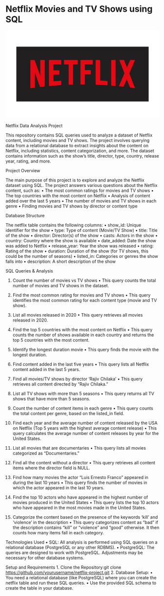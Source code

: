 # Netflix Movies and TV Shows using SQL
![Netflix Logo](https://github.com/vijay1612/Netfllix_pro/blob/main/pngimg.com%20-%20netflix_PNG6.png)

Netflix Data Analysis Project

This repository contains SQL queries used to analyze a dataset of Netflix content, including movies and TV shows. The project involves querying data from a relational database to extract insights about the content on Netflix, including statistics, content categorization, and more. The dataset contains information such as the show’s title, director, type, country, release year, rating, and more.

Project Overview

The main purpose of this project is to explore and analyze the Netflix dataset using SQL. The project answers various questions about the Netflix content, such as:
	•	The most common ratings for movies and TV shows
	•	The top countries with the most content on Netflix
	•	Analysis of content added over the last 5 years
	•	The number of movies and TV shows in each genre
	•	Finding movies and TV shows by director or content type

Database Structure

The netflix table contains the following columns:
	•	show_id: Unique identifier for the show
	•	type: Type of content (Movie/TV Show)
	•	title: Title of the show
	•	director: Director(s) of the show
	•	casts: Actors in the show
	•	country: Country where the show is available
	•	date_added: Date the show was added to Netflix
	•	release_year: Year the show was released
	•	rating: Rating of the show
	•	duration: Duration of the show (for TV shows, this could be the number of seasons)
	•	listed_in: Categories or genres the show falls into
	•	description: A short description of the show

SQL Queries & Analysis

1. Count the number of movies vs TV shows
	•	This query counts the total number of movies and TV shows in the dataset.

2. Find the most common rating for movies and TV shows
	•	This query identifies the most common rating for each content type (movie and TV show).

3. List all movies released in 2020
	•	This query retrieves all movies released in 2020.

4. Find the top 5 countries with the most content on Netflix
	•	This query counts the number of shows available in each country and returns the top 5 countries with the most content.

5. Identify the longest duration movie
	•	This query finds the movie with the longest duration.

6. Find content added in the last five years
	•	This query lists all Netflix content added in the last 5 years.

7. Find all movies/TV shows by director ‘Rajiv Chilaka’
	•	This query retrieves all content directed by “Rajiv Chilaka.”

8. List all TV shows with more than 5 seasons
	•	This query returns all TV shows that have more than 5 seasons.

9. Count the number of content items in each genre
	•	This query counts the total content per genre, based on the listed_in field.

10. Find each year and the average number of content released by the USA on Netflix (Top 5 years with the highest average content release)
	•	This query calculates the average number of content releases by year for the United States.

11. List all movies that are documentaries
	•	This query lists all movies categorized as “Documentaries.”

12. Find all the content without a director
	•	This query retrieves all content items where the director field is NULL.

13. Find how many movies the actor “Luis Ernesto Franco” appeared in during the last 10 years
	•	This query finds the number of movies in which the actor appeared in the last 10 years.

14. Find the top 10 actors who have appeared in the highest number of movies produced in the United States
	•	This query lists the top 10 actors who have appeared in the most movies made in the United States.

15. Categorize the content based on the presence of the keywords ‘kill’ and ‘violence’ in the description
	•	This query categorizes content as “bad” if the description contains “kill” or “violence” and “good” otherwise. It then counts how many items fall in each category.

Technologies Used
	•	SQL: All analysis is performed using SQL queries on a relational database (PostgreSQL or any other RDBMS).
	•	PostgreSQL: The queries are designed to work with PostgreSQL. Adjustments may be necessary for other database systems.

Setup and Requirements
	1.	Clone the Repository:git clone https://github.com/yourusername/netflix-project.git
 	2.	Database Setup:
	•	You need a relational database (like PostgreSQL) where you can create the netflix table and run these SQL queries.
	•	Use the provided SQL schema to create the table in your database.
